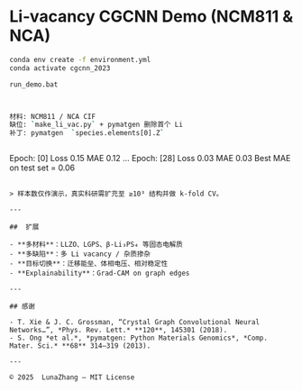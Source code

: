 # Li‐vacancy CGCNN Demo (NCM811 & NCA)


```bash
conda env create -f environment.yml
conda activate cgcnn_2023

run_demo.bat



材料: NCM811 / NCA CIF 
缺位: `make_li_vac.py` + pymatgen 删除首个 Li 
补丁: pymatgen  `species.elements[0].Z` 



```
Epoch: [0]  Loss 0.15  MAE 0.12
...
Epoch: [28] Loss 0.03  MAE 0.03
Best MAE on test set = 0.06
```

> 样本数仅作演示，真实科研需扩充至 ≥10³ 结构并做 k‑fold CV。

---

##  扩展

- **多材料**：LLZO、LGPS、β‑Li₃PS₄ 等固态电解质  
- **多缺陷**：多 Li vacancy / 杂质掺杂  
- **目标切换**：迁移能垒、体相电压、相对稳定性  
- **Explainability**：Grad‑CAM on graph edges

---

## 感谢

- T. Xie & J. C. Grossman, “Crystal Graph Convolutional Neural Networks…”, *Phys. Rev. Lett.* **120**, 145301 (2018).  
- S. Ong *et al.*, *pymatgen: Python Materials Genomics*, *Comp. Mater. Sci.* **68** 314–319 (2013).

---

© 2025  LunaZhang — MIT License

